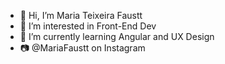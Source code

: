 - 👋 Hi, I’m Maria Teixeira Faustt    
- 👀 I’m interested in Front-End Dev
- 🌱 I’m currently learning Angular and UX Design  
- 📷 @MariaFaustt on Instagram  
   
<!---
MariaLTN/MariaLTN is a ✨ special ✨ repository because its `README.md` (this file) appears on your GitHub profile.
You can click the Preview link to take a look at your changes.
--->
